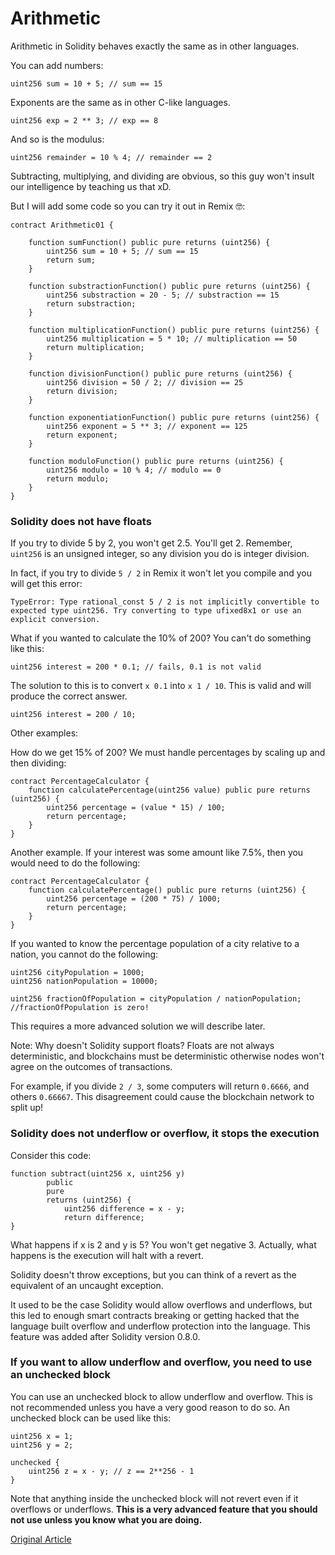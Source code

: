 # Arithmetic

Arithmetic in Solidity behaves exactly the same as in other languages.

You can add numbers:

```solidity
uint256 sum = 10 + 5; // sum == 15
```

Exponents are the same as in other C-like languages.

```solidity
uint256 exp = 2 ** 3; // exp == 8
```

And so is the modulus:

```solidity
uint256 remainder = 10 % 4; // remainder == 2
```

Subtracting, multiplying, and dividing are obvious, so this guy won't insult our intelligence by teaching us that xD.

But I will add some code so you can try it out in Remix 🤓:

```solidity
contract Arithmetic01 {

    function sumFunction() public pure returns (uint256) {
        uint256 sum = 10 + 5; // sum == 15
        return sum;
    }

    function substractionFunction() public pure returns (uint256) {
        uint256 substraction = 20 - 5; // substraction == 15
        return substraction;
    }

    function multiplicationFunction() public pure returns (uint256) {
        uint256 multiplication = 5 * 10; // multiplication == 50
        return multiplication;
    }

    function divisionFunction() public pure returns (uint256) {
        uint256 division = 50 / 2; // division == 25
        return division;
    }

    function exponentiationFunction() public pure returns (uint256) {
        uint256 exponent = 5 ** 3; // exponent == 125
        return exponent;
    }

    function moduloFunction() public pure returns (uint256) {
        uint256 modulo = 10 % 4; // modulo == 0
        return modulo;
    }
}
```

### Solidity does not have floats

If you try to divide 5 by 2, you won't get 2.5. You'll get 2. Remember, `uint256` is an unsigned integer, so any division you do is integer division.

In fact, if you try to divide `5 / 2` in Remix it won't let you compile and you will get this error:

`TypeError: Type rational_const 5 / 2 is not implicitly convertible to expected type uint256. Try converting to type ufixed8x1 or use an explicit conversion.`

What if you wanted to calculate the 10% of 200? You can't do something like this:

```solidity
uint256 interest = 200 * 0.1; // fails, 0.1 is not valid
```

The solution to this is to convert `x 0.1` into `x 1 / 10`. This is valid and will produce the correct answer.

```solidity
uint256 interest = 200 / 10;
```

Other examples:

How do we get 15% of 200? We must handle percentages by scaling up and then dividing:

```solidity
contract PercentageCalculator {
    function calculatePercentage(uint256 value) public pure returns (uint256) {
        uint256 percentage = (value * 15) / 100;
        return percentage;
    }
}
```

Another example. If your interest was some amount like 7.5%, then you would need to do the following:

```solidity
contract PercentageCalculator {
    function calculatePercentage() public pure returns (uint256) {
        uint256 percentage = (200 * 75) / 1000;
        return percentage;
    }
}
```

If you wanted to know the percentage population of a city relative to a nation, you cannot do the following:

```solidity
uint256 cityPopulation = 1000;
uint256 nationPopulation = 10000;

uint256 fractionOfPopulation = cityPopulation / nationPopulation;
//fractionOfPopulation is zero!
```

This requires a more advanced solution we will describe later.

Note: Why doesn't Solidity support floats? Floats are not always deterministic, and blockchains must be deterministic otherwise nodes won't agree on the outcomes of transactions.

For example, if you divide `2 / 3`, some computers will return `0.6666`, and others `0.66667`. This disagreement could cause the blockchain network to split up!

### Solidity does not underflow or overflow, it stops the execution

Consider this code:

```solidity
function subtract(uint256 x, uint256 y)
        public
        pure
        returns (uint256) {
            uint256 difference = x - y;
            return difference;
}
```

What happens if x is 2 and y is 5? You won't get negative 3. Actually, what happens is the execution will halt with a revert.

Solidity doesn't throw exceptions, but you can think of a revert as the equivalent of an uncaught exception.

It used to be the case Solidity would allow overflows and underflows, but this led to enough smart contracts breaking or getting hacked that the language built overflow and underflow protection into the language. This feature was added after Solidity version 0.8.0.

### If you want to allow underflow and overflow, you need to use an unchecked block

You can use an unchecked block to allow underflow and overflow. This is not recommended unless you have a very good reason to do so. An unchecked block can be used like this:

```
uint256 x = 1;
uint256 y = 2;

unchecked {
    uint256 z = x - y; // z == 2**256 - 1
}
```

Note that anything inside the unchecked block will not revert even if it overflows or underflows. **This is a very advanced feature that you should not use unless you know what you are doing.**

[Original Article](https://www.rareskills.io/learn-solidity/arithmetic)
